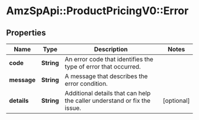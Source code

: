 # AmzSpApi::ProductPricingV0::Error

## Properties
Name | Type | Description | Notes
------------ | ------------- | ------------- | -------------
**code** | **String** | An error code that identifies the type of error that occurred. | 
**message** | **String** | A message that describes the error condition. | 
**details** | **String** | Additional details that can help the caller understand or fix the issue. | [optional] 

